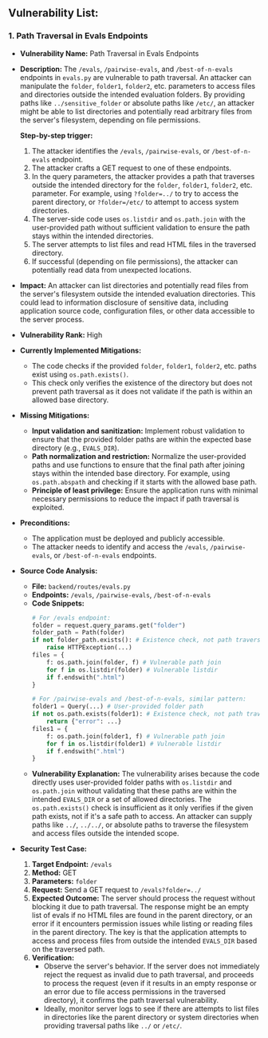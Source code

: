 ## Vulnerability List:

### 1. Path Traversal in Evals Endpoints

- **Vulnerability Name:** Path Traversal in Evals Endpoints
- **Description:**
    The `/evals`, `/pairwise-evals`, and `/best-of-n-evals` endpoints in `evals.py` are vulnerable to path traversal. An attacker can manipulate the `folder`, `folder1`, `folder2`, etc. parameters to access files and directories outside the intended evaluation folders. By providing paths like `../sensitive_folder` or absolute paths like `/etc/`, an attacker might be able to list directories and potentially read arbitrary files from the server's filesystem, depending on file permissions.

    **Step-by-step trigger:**
    1. The attacker identifies the `/evals`, `/pairwise-evals`, or `/best-of-n-evals` endpoint.
    2. The attacker crafts a GET request to one of these endpoints.
    3. In the query parameters, the attacker provides a path that traverses outside the intended directory for the `folder`, `folder1`, `folder2`, etc. parameter. For example, using `?folder=../` to try to access the parent directory, or `?folder=/etc/` to attempt to access system directories.
    4. The server-side code uses `os.listdir` and `os.path.join` with the user-provided path without sufficient validation to ensure the path stays within the intended directories.
    5. The server attempts to list files and read HTML files in the traversed directory.
    6. If successful (depending on file permissions), the attacker can potentially read data from unexpected locations.

- **Impact:**
    An attacker can list directories and potentially read files from the server's filesystem outside the intended evaluation directories. This could lead to information disclosure of sensitive data, including application source code, configuration files, or other data accessible to the server process.

- **Vulnerability Rank:** High

- **Currently Implemented Mitigations:**
    - The code checks if the provided `folder`, `folder1`, `folder2`, etc. paths exist using `os.path.exists()`.
    - This check only verifies the existence of the directory but does not prevent path traversal as it does not validate if the path is within an allowed base directory.

- **Missing Mitigations:**
    - **Input validation and sanitization:** Implement robust validation to ensure that the provided folder paths are within the expected base directory (e.g., `EVALS_DIR`).
    - **Path normalization and restriction:** Normalize the user-provided paths and use functions to ensure that the final path after joining stays within the intended base directory. For example, using `os.path.abspath` and checking if it starts with the allowed base path.
    - **Principle of least privilege:** Ensure the application runs with minimal necessary permissions to reduce the impact if path traversal is exploited.

- **Preconditions:**
    - The application must be deployed and publicly accessible.
    - The attacker needs to identify and access the `/evals`, `/pairwise-evals`, or `/best-of-n-evals` endpoints.

- **Source Code Analysis:**
    - **File:** `backend/routes/evals.py`
    - **Endpoints:** `/evals`, `/pairwise-evals`, `/best-of-n-evals`
    - **Code Snippets:**
        ```python
        # For /evals endpoint:
        folder = request.query_params.get("folder")
        folder_path = Path(folder)
        if not folder_path.exists(): # Existence check, not path traversal prevention
            raise HTTPException(...)
        files = {
            f: os.path.join(folder, f) # Vulnerable path join
            for f in os.listdir(folder) # Vulnerable listdir
            if f.endswith(".html")
        }
        ```
        ```python
        # For /pairwise-evals and /best-of-n-evals, similar pattern:
        folder1 = Query(...) # User-provided folder path
        if not os.path.exists(folder1): # Existence check, not path traversal prevention
            return {"error": ...}
        files1 = {
            f: os.path.join(folder1, f) # Vulnerable path join
            for f in os.listdir(folder1) # Vulnerable listdir
            if f.endswith(".html")
        }
        ```
    - **Vulnerability Explanation:** The vulnerability arises because the code directly uses user-provided folder paths with `os.listdir` and `os.path.join` without validating that these paths are within the intended `EVALS_DIR` or a set of allowed directories. The `os.path.exists()` check is insufficient as it only verifies if the given path exists, not if it's a safe path to access. An attacker can supply paths like `../`, `../../`, or absolute paths to traverse the filesystem and access files outside the intended scope.

- **Security Test Case:**
    1. **Target Endpoint:** `/evals`
    2. **Method:** GET
    3. **Parameters:** `folder`
    4. **Request:** Send a GET request to `/evals?folder=../`
    5. **Expected Outcome:** The server should process the request without blocking it due to path traversal. The response might be an empty list of evals if no HTML files are found in the parent directory, or an error if it encounters permission issues while listing or reading files in the parent directory. The key is that the application attempts to access and process files from outside the intended `EVALS_DIR` based on the traversed path.
    6. **Verification:**
        - Observe the server's behavior. If the server does not immediately reject the request as invalid due to path traversal, and proceeds to process the request (even if it results in an empty response or an error due to file access permissions in the traversed directory), it confirms the path traversal vulnerability.
        - Ideally, monitor server logs to see if there are attempts to list files in directories like the parent directory or system directories when providing traversal paths like `../` or `/etc/`.
